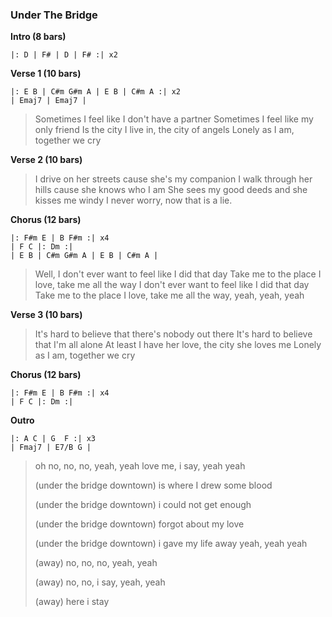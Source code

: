 ### Under The Bridge

**Intro (8 bars)**

    |: D | F# | D | F# :| x2

**Verse 1 (10 bars)**

    |: E B | C#m G#m A | E B | C#m A :| x2
    | Emaj7 | Emaj7 |

> Sometimes I feel like I don't have a partner
> Sometimes I feel like my only friend
> Is the city I live in, the city of angels
> Lonely as I am, together we cry

**Verse 2 (10 bars)**

> I drive on her streets cause she's my companion
> I walk through her hills cause she knows who I am
> She sees my good deeds and she kisses me windy
> I never worry, now that is a lie.

**Chorus (12 bars)** 

    |: F#m E | B F#m :| x4
    | F C |: Dm :| 
    | E B | C#m G#m A | E B | C#m A |

> Well, I don't ever want to feel like I did that day
> Take me to the place I love, take me all the way
> I don't ever want to feel like I did that day
> Take me to the place I love, take me all the way, yeah, yeah, yeah

**Verse 3 (10 bars)**

> It's hard to believe that there's nobody out there
> It's hard to believe that I'm all alone
> At least I have her love, the city she loves me
> Lonely as I am, together we cry

**Chorus (12 bars)** 

    |: F#m E | B F#m :| x4
    | F C |: Dm :| 

**Outro**

    |: A C | G  F :| x3
    | Fmaj7 | E7/B G |

> oh no, no, no, yeah, yeah
> love me, i say, yeah yeah
> 
> (under the bridge downtown)
> is where I drew some blood
> 
> (under the bridge downtown)
> i could not get enough
> 
> (under the bridge downtown)
> forgot about my love
> 
> (under the bridge downtown)
> i gave my life away yeah, yeah yeah
> 
> (away)
> no, no, no, yeah, yeah
> 
> (away)
> no, no, i say, yeah, yeah
> 
> (away)
> here i stay
